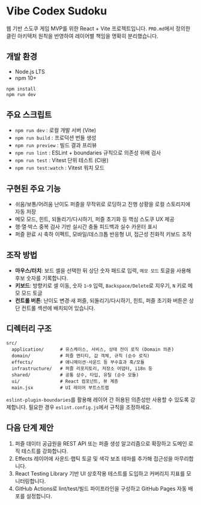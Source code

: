 # Vibe Codex Sudoku

웹 기반 스도쿠 게임 MVP를 위한 React + Vite 프로젝트입니다. `PRD.md`에서 정의한 클린 아키텍처 원칙을 반영하여 레이어별 책임을 명확히 분리했습니다.

## 개발 환경
- Node.js LTS
- npm 10+

```bash
npm install
npm run dev
```

## 주요 스크립트
- `npm run dev` : 로컬 개발 서버 (Vite)
- `npm run build` : 프로덕션 번들 생성
- `npm run preview` : 빌드 결과 프리뷰
- `npm run lint` : ESLint + boundaries 규칙으로 의존성 위배 검사
- `npm run test` : Vitest 단위 테스트 (CI용)
- `npm run test:watch` : Vitest 워치 모드

## 구현된 주요 기능
- 쉬움/보통/어려움 난이도 퍼즐을 무작위로 로딩하고 진행 상황을 로컬 스토리지에 자동 저장
- 메모 모드, 힌트, 되돌리기/다시하기, 퍼즐 초기화 등 핵심 스도쿠 UX 제공
- 행·열·박스 중복 검사 기반 실시간 충돌 피드백과 실수 카운터 표시
- 퍼즐 완료 시 축하 이펙트, 모바일/데스크톱 반응형 UI, 접근성 친화적 키보드 조작

## 조작 방법
- **마우스/터치**: 보드 셀을 선택한 뒤 상단 숫자 패드로 입력, `메모 모드` 토글을 사용해 후보 숫자를 기록합니다.
- **키보드**: 방향키로 셀 이동, 숫자 `1~9` 입력, `Backspace/Delete`로 지우기, `N` 키로 메모 모드 토글
- **컨트롤 버튼**: 난이도 변경·새 퍼즐, 되돌리기/다시하기, 힌트, 퍼즐 초기화 버튼은 상단 컨트롤 섹션에 배치되어 있습니다.

## 디렉터리 구조
```
src/
  application/      # 유스케이스, 서비스, 상태 전이 로직 (Domain 의존)
  domain/           # 퍼즐 엔티티, 값 객체, 규칙 (순수 로직)
  effects/          # 애니메이션·사운드 등 부수효과 훅/모듈
  infrastructure/   # 퍼즐 리포지토리, 저장소 어댑터, i18n 등
  shared/           # 공통 상수, 타입, 유틸 (순수 모듈)
  ui/               # React 컴포넌트, 뷰 계층
  main.jsx          # UI 레이어 부트스트랩
```

`eslint-plugin-boundaries`를 활용해 레이어 간 허용된 의존성만 사용할 수 있도록 강제합니다. 필요한 경우 `eslint.config.js`에서 규칙을 조정하세요.

## 다음 단계 제안
1. 퍼즐 데이터 공급원을 REST API 또는 퍼즐 생성 알고리즘으로 확장하고 도메인 로직 테스트를 강화합니다.
2. Effects 레이어에 사운드·햅틱 토글 및 색각 보조 테마를 추가해 접근성을 마무리합니다.
3. React Testing Library 기반 UI 상호작용 테스트를 도입하고 커버리지 지표를 모니터링합니다.
4. GitHub Actions로 lint/test/빌드 파이프라인을 구성하고 GitHub Pages 자동 배포를 설정합니다.
